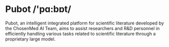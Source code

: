 # Pubot /'pɑ:bɒt/

Pubot, an intelligent integrated platform for scientific literature developed by the ChosenMed AI Team, aims to assist researchers and R&D personnel in efficiently handling various tasks related to scientific literature through a proprietary large model.
